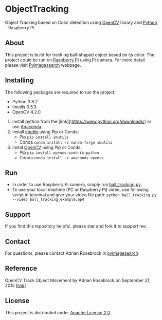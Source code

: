 # ObjectTracking #
Object Tracking based on Color detection using [OpenCV](https://opencv.org/) library and [Python](https://www.python.org/) - Raspberry Pi

## About ##
This project is build for tracking ball-shaped object based on its color. The project could be run on [Raspberry Pi](https://www.raspberrypi.org/) using Pi camera. For more detail please visit [Pyimagesearch](https://www.pyimagesearch.com/2015/09/21/opencv-track-object-movement/) webpage.

## Installing ##
The following packages are required to run the project:

* Python 3.8.2
* imutils 0.5.3
* OpenCV 4.2.0

1. Install python from the [link]](https://www.python.org/downloads/) or use [Anaconda](https://www.anaconda.com/distribution/).
2. Install [imutils](https://pypi.org/project/imutils/) using Pip or Conda:
    * Pip `pip install imutils`
    * Conda `conda install -c conda-forge imutils`
3. Instal [OpenCV](https://opencv.org/) using Pip or Conda.
    * Pip `pip install opencv-contrib-python`
    * Conda `conda install -c anaconda opencv`
## Run ##
* In order to use Raspberry Pi camera, simply run [ball_tracking.py](https://github.com/Saeid-jhn/ObjectTracking/blob/master/ball_tracking.py).
* To use your local machine (PC or Raspberry Pi) video, use following script in terminal and give your video file path:
`python ball_tracking.py --video ball_tracking_example.mp4`

## Support ##
If you find this repository helpful, please star and fork it to support me.

## Contact ##
For questions, please contact Adrian Rosebrock in [pyimagesearch](https://www.pyimagesearch.com/2015/09/21/opencv-track-object-movement/).

## Reference
OpenCV Track Object Movement by Adrian Rosebrock on September 21, 2015 [[link]](https://www.pyimagesearch.com/2015/09/21/opencv-track-object-movement/)

## License ##
This project is distributed under [Apache License 2.0](https://github.com/Saeid-jhn/Digital-Image-Watermarking/blob/master/LICENSE)
